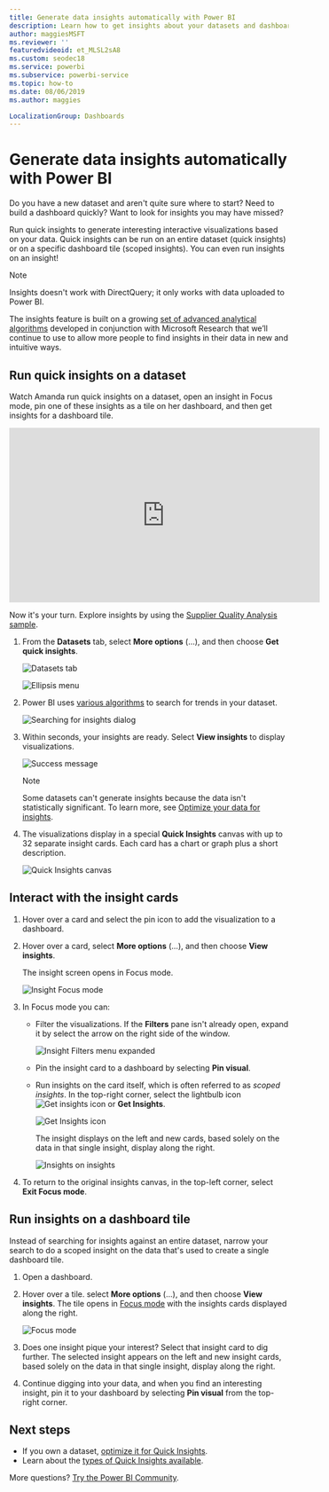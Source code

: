 ```yaml
---
title: Generate data insights automatically with Power BI
description: Learn how to get insights about your datasets and dashboard tiles.
author: maggiesMSFT
ms.reviewer: ''
featuredvideoid: et_MLSL2sA8
ms.custom: seodec18
ms.service: powerbi
ms.subservice: powerbi-service
ms.topic: how-to
ms.date: 08/06/2019
ms.author: maggies

LocalizationGroup: Dashboards
---
```

# Generate data insights automatically with Power BI
Do you have a new dataset and aren't quite sure where to start?  Need to build a dashboard quickly?  Want to look for insights you may have missed?

Run quick insights to generate interesting interactive visualizations based on your data. Quick insights can be run on an entire dataset (quick insights) or on a specific dashboard tile (scoped insights). You can even run insights on an insight!

> [!NOTE]
> Insights doesn't work with DirectQuery; it only works with data uploaded to Power BI.
> 

The insights feature is built on a growing [set of advanced analytical algorithms](../consumer/end-user-insight-types.md) developed in conjunction with Microsoft Research that we’ll continue to use to allow more people to find insights in their data in new and intuitive ways.

## Run quick insights on a dataset
Watch Amanda run quick insights on a dataset, open an insight in Focus mode, pin one of these insights as a tile on her dashboard, and then get insights for a dashboard tile.

<iframe width="560" height="315" src="https://www.youtube.com/embed/et_MLSL2sA8" frameborder="0" allowfullscreen></iframe>


Now it's your turn. Explore insights by using the [Supplier Quality Analysis sample](sample-supplier-quality.md).

1. From the **Datasets** tab, select **More options** (...), and then choose **Get quick insights**.
   
    ![Datasets tab](media/service-insights/power-bi-ellipses.png)
   
    ![Ellipsis menu](media/service-insights/power-bi-tab.png)
2. Power BI uses [various algorithms](../consumer/end-user-insight-types.md) to search for trends in your dataset.
   
    ![Searching for insights dialog](media/service-insights/pbi_autoinsightssearching.png)
3. Within seconds, your insights are ready.  Select **View insights** to display visualizations.
   
    ![Success message](media/service-insights/pbi_autoinsightsuccess.png)
   
    > [!NOTE]
    > Some datasets can't generate insights because the data isn't statistically significant.  To learn more, see [Optimize your data for insights](service-insights-optimize.md).
    > 
    
4. The visualizations display in a special **Quick Insights** canvas with up to 32 separate insight cards. Each card has a chart or graph plus a short description.
   
    ![Quick Insights canvas](media/service-insights/power-bi-insights.png)

## Interact with the insight cards

1. Hover over a card and select the pin icon to add the visualization to a dashboard.

2. Hover over a card, select **More options** (...), and then choose **View insights**. 

    The insight screen opens in Focus mode.
   
    ![Insight Focus mode](media/service-insights/power-bi-insight-focus.png)
3. In Focus mode you can:
   
   * Filter the visualizations. If the **Filters** pane isn't already open, expand it by select the arrow on the right side of the window.

       ![Insight Filters menu expanded](media/service-insights/power-bi-insights-filter-new.png)
   * Pin the insight card to a dashboard by selecting **Pin visual**.
   * Run insights on the card itself, which is often referred to as *scoped insights*. In the top-right corner, select the lightbulb icon ![Get insights icon](media/service-insights/power-bi-bulb-icon.png) or **Get Insights**.
     
       ![Get Insights icon](media/service-insights/pbi-autoinsights-tile.png)
     
     The insight displays on the left and new cards, based solely on the data in that single insight, display along the right.
     
       ![Insights on insights](media/service-insights/power-bi-insights-on-insights-new.png)
4. To return to the original insights canvas, in the top-left corner, select **Exit Focus mode**.

## Run insights on a dashboard tile
Instead of searching for insights against an entire dataset, narrow your search to do a scoped insight on the data that's used to create a single dashboard tile. 

1. Open a dashboard.
2. Hover over a tile. select **More options** (...), and then choose **View insights**. The tile opens in [Focus mode](../consumer/end-user-focus.md) with the insights cards displayed along the right.    
   
    ![Focus mode](media/service-insights/pbi-insights-tile.png)    
3. Does one insight pique your interest? Select that insight card to dig further. The selected insight appears on the left and new insight cards, based solely on the data in that single insight, display along the right.    
4. Continue digging into your data, and when you find an interesting insight, pin it to your dashboard by selecting **Pin visual** from the top-right corner.

## Next steps
- If you own a dataset, [optimize it for Quick Insights](service-insights-optimize.md).
- Learn about the [types of Quick Insights available](../consumer/end-user-insight-types.md).

More questions? [Try the Power BI Community](https://community.powerbi.com/).
